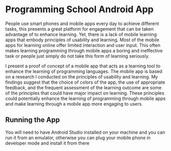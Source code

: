 # Programming School Android App

People use smart phones and mobile apps every day to achieve different tasks, this presents a great platform for engagement that can be taken advantage of to enhance learning. Yet, there is a lack of mobile learning apps that embody principles of usability and learning. Most of the mobile apps for learning online offer limited interaction and user input. This often makes learning programming through mobile apps a boring and ineffective task or people just simply do not take this form of learning seriously.

I present a proof of concept of a mobile app that acts as a learning tool to enhance the learning of programming languages. The mobile app is based on a research I conducted on the principles of usability and learning. My findings suggest that the choice of colors of the app, the use of appropriate feedback, and the frequent assessment of the learning outcome are some of
the principles that could have major impact on learning. These principles could potentially enhance the learning of programming
through mobile apps and make learning through a mobile app more engaging to users.

## Running the App

You will need to have Android Studio installed on your machine and you can run it from an emulator, otherwise you can plug your mobile phone in developer mode and install it from there
